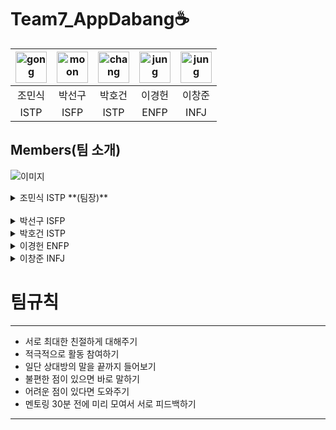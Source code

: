 # Team7_AppDabang☕️

| <img src="" alt="gong" width="50px" height="50px" /> | <img src="" alt="moon" width="50px" height="50px" /> | <img src="" alt="chang" width="50px" height="50px" /> | <img src="" alt="jung" width="50px" height="50px" /> | <img src="" alt="jung" width="50px" height="50px" /> |
| :---: | :---: | :---: | :---: | :---: |
| 조민식 | 박선구 | 박호건 | 이경헌 | 이창준 |
| ISTP | ISFP | ISTP | ENFP | INFJ |

## Members(팀 소개)
![이미지]()

<details>
<summary>조민식 ISTP **(팀장)**</summary>

올해 3월에 컴퓨터공학과 학부를 갓 졸업한 취준생입니다. 
<br/>
제가 직접 사용하는 아이폰 앱을 직접 만들어보면 재밌을 것 같아서 ios 공부를 시작하게되었습니다. 
<br/>
저는 몇몇 악기들을 다룰 줄 알고, 맛있는 음식을 먹는 걸 좋아합니다.
<br/>
</details>

<br/>

<details>
<summary>박선구 ISFP</summary>

여행과 사진을 좋아하는 박선구입니다. 
<br/>

올해 4학년 1학기를 마치고 휴학을 한 후 IOS 개발을 배우기 위해 공부를 시작하였습니다.
<br/>

연령대 관계없이 사람들이 사용하기 편한 앱을 만드는 것이 목표입니다. 부족한 실력이지만 잘 부탁드리겠습니다. 
<br/>

</details>


<details>
<summary>박호건 ISTP</summary>

안녕하세요 26살 박호건입니다.
<br/>

프론트앤드 웹개발로 시작했지만 IOS 앱개발에 관심이 생겨 IOS앱스쿨을 신청하게 되었습니다.
<br/>

</details>


<details>
<summary>이경헌 ENFP</summary>

차량부품회사에서 임베디드 분야를 조금 경험했다 iOS 개발로 전향하기 위해 노력하는 94년생 취준생입니다!
<br/>

커피, 영화, 운동을 정말 좋아하고 사용하기 쉬운 앱을 만들어보고 싶습니다!
<br/>

서로 열심해요!
<br/>

</details>

<details>
<summary>이창준 INFJ</summary>

문과 (불어불문) 출신 + 조리사 4년 ..
<br/>

→ 개발 [ 웹 → 안드로이드 → iOS ] 넘어왔습니다! 🔥
<br/

아이폰 15년차 앱등이입니다. 🍎 
<br/>

음식, 옷, 음악 다 좋아합니다 😎
<br/>

</details>

























# 팀규칙
---
- 서로 최대한 친절하게 대해주기
- 적극적으로 활동 참여하기
- 일단 상대방의 말을 끝까지 들어보기
- 불편한 점이 있으면 바로 말하기
- 어려운 점이 있다면 도와주기
- 멘토링 30분 전에 미리 모여서 서로 피드백하기
---
